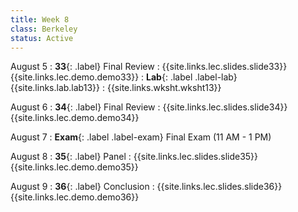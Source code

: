 ```yaml
---
title: Week 8
class: Berkeley
status: Active
---
```


August 5
: **33**{: .label} Final Review
    : {{site.links.lec.slides.slide33}} {{site.links.lec.demo.demo33}}
: **Lab**{: .label .label-lab} {{site.links.lab.lab13}} 
    : {{site.links.wksht.wksht13}}

August 6
: **34**{: .label} Final Review
    : {{site.links.lec.slides.slide34}} {{site.links.lec.demo.demo34}}

August 7
: **Exam**{: .label .label-exam} Final Exam (11 AM - 1 PM)

August 8
: **35**{: .label} Panel
    : {{site.links.lec.slides.slide35}} {{site.links.lec.demo.demo35}}

August 9
: **36**{: .label} Conclusion
    : {{site.links.lec.slides.slide36}} {{site.links.lec.demo.demo36}}
